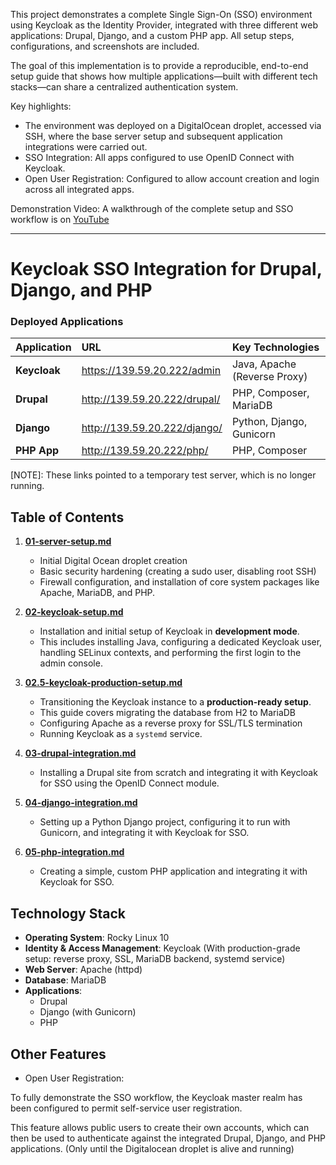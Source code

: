 This project demonstrates a complete Single Sign-On (SSO) environment using Keycloak as the Identity Provider, integrated with three different web applications: Drupal, Django, and a custom PHP app. All setup steps, configurations, and screenshots are included.  

The goal of this implementation is to provide a reproducible, end-to-end setup guide that shows how multiple applications—built with different tech stacks—can share a centralized authentication system.  

Key highlights:
* The environment was deployed on a DigitalOcean droplet, accessed via SSH, where the base server setup and subsequent application integrations were carried out.  
* SSO Integration: All apps configured to use OpenID Connect with Keycloak.  
* Open User Registration: Configured to allow account creation and login across all integrated apps.  
  
Demonstration Video: A walkthrough of the complete setup and SSO workflow is on [YouTube](https://www.youtube.com/watch?v=8mhyXKXdd1k)

-----

# Keycloak SSO Integration for Drupal, Django, and PHP

### Deployed Applications 

| Application | URL | Key Technologies |
| :--- | :--- | :--- |
| **Keycloak** | https://139.59.20.222/admin | Java, Apache (Reverse Proxy) |
| **Drupal** | http://139.59.20.222/drupal/ | PHP, Composer, MariaDB |
| **Django** | http://139.59.20.222/django/ | Python, Django, Gunicorn |
| **PHP App** | http://139.59.20.222/php/ | PHP, Composer |

[NOTE]: These links pointed to a temporary test server, which is no longer running. 

## Table of Contents

1.  **[01-server-setup.md](https://github.com/Aaryan-khairnar/my-internship-tasks-FOSSEE/blob/main/01-server-setup.md)**

      * Initial Digital Ocean droplet creation
      * Basic security hardening (creating a sudo user, disabling root SSH)
      * Firewall configuration, and installation of core system packages like Apache, MariaDB, and PHP.

2.  **[02-keycloak-setup.md](https://github.com/Aaryan-khairnar/my-internship-tasks-FOSSEE/blob/main/02-keycloak-setup.md)**

      * Installation and initial setup of Keycloak in **development mode**. 
      * This includes installing Java, configuring a dedicated Keycloak user, handling SELinux contexts, and performing the first login to the admin console.

3.  **[02.5-keycloak-production-setup.md](https://github.com/Aaryan-khairnar/my-internship-tasks-FOSSEE/blob/main/02.5-keycloak-production-setup.md)**

      * Transitioning the Keycloak instance to a **production-ready setup**. 
      * This guide covers migrating the database from H2 to MariaDB
      * Configuring Apache as a reverse proxy for SSL/TLS termination
      * Running Keycloak as a `systemd` service.

4.  **[03-drupal-integration.md](https://github.com/Aaryan-khairnar/my-internship-tasks-FOSSEE/blob/main/03-drupal-integration.md)**

      * Installing a Drupal site from scratch and integrating it with Keycloak for SSO using the OpenID Connect module.

5.  **[04-django-integration.md](https://github.com/Aaryan-khairnar/my-internship-tasks-FOSSEE/blob/main/04-django-integration.md)**

      * Setting up a Python Django project, configuring it to run with Gunicorn, and integrating it with Keycloak for SSO.

6.  **[05-php-integration.md](https://github.com/Aaryan-khairnar/my-internship-tasks-FOSSEE/blob/main/05-php-integration.md)**

      * Creating a simple, custom PHP application and integrating it with Keycloak for SSO.

## Technology Stack

  * **Operating System**: Rocky Linux 10
  * **Identity & Access Management**: Keycloak (With production-grade setup: reverse proxy, SSL, MariaDB backend, systemd service)
  * **Web Server**: Apache (httpd)
  * **Database**: MariaDB
  * **Applications**:
      * Drupal
      * Django (with Gunicorn)
      * PHP  

## Other Features 

* Open User Registration: 

To fully demonstrate the SSO workflow, the Keycloak master realm has been configured to permit self-service user registration. 

This feature allows public users to create their own accounts, which can then be used to authenticate against the integrated Drupal, Django, and PHP applications. (Only until the Digitalocean droplet is alive and running)
